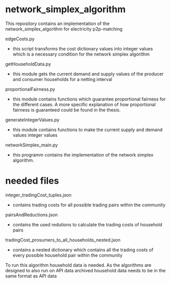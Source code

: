 # network_simplex_algorithm
 This repository contains an implementation of the network_simplex_algorithm for electricity p2p-matching

edgeCosts.py
- this script transforms the cost dictionary values into integer values which
  is a necessary condition for the network simplex algorithm
  

getHouseholdData.py
- this module gets the current demand and supply values of the producer and 
  consumer households for a netting interval
  

proportionalFairness.py
- this module contains functions which guarantee proportional fairness for
  the different cases. A more specific explanation of how proportional fairness
  is guaranteed could be found in the thesis.
  
 
 generateIntegerValues.py
 - this module contains functions to make the current supply and demand values
   integer values
   
 
 networkSimplex_main.py
- this programm contains the implementation of the network simplex algorithm.
  

# needed files
integer_tradingCost_tuples.json
- contains trading costs for all possible trading pairs within the community

pairsAndReductions.json
- contains the used redutions to calculate the trading costs of household pairs

tradingCost_prosumers_to_all_households_nested.json
- contains a nested dictionary which contains all the trading costs of every
  possible household pair within the community
  
 To run this algorithm household data is needed. As the algorithms are designed
 to also run on API data archived household data needs to be in the same format
 as API data

